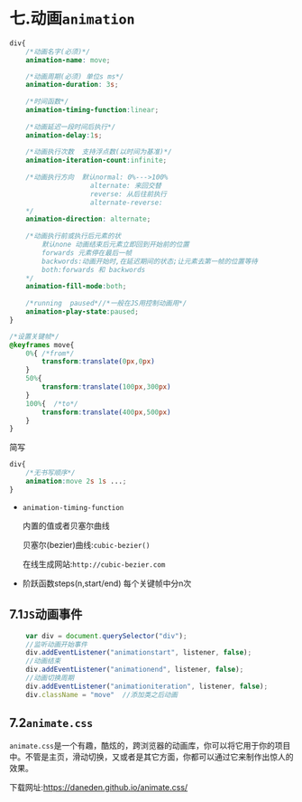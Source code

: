 # 七.动画`animation`

```css
div{
    /*动画名字(必须)*/
    animation-name: move;

    /*动画周期(必须) 单位s ms*/
	animation-duration: 3s;
    
    /*时间函数*/
    animation-timing-function:linear;
    
    /*动画延迟一段时间后执行*/
    animation-delay:1s;
    
    /*动画执行次数  支持浮点数(以时间为基准)*/
    animation-iteration-count:infinite;
    
    /*动画执行方向  默认normal: 0%--->100%
    				alternate: 来回交替
    				reverse: 从后往前执行
    				alternate-reverse:
    */
    animation-direction: alternate;
    
    /*动画执⾏前或执⾏后元素的状			
		默认none 动画结束后元素立即回到开始前的位置
		forwards 元素停在最后一帧
		backwords:动画开始时,在延迟期间的状态;让元素去第一帧的位置等待
		both:forwards 和 backwords
    */
    animation-fill-mode:both;
    
    /*running  paused*//*一般在JS用控制动画用*/
    animation-play-state:paused;
}

/*设置关键帧*/
@keyframes move{
    0%{ /*from*/
        transform:translate(0px,0px)
    }
    50%{
        transform:translate(100px,300px)
    }
    100%{  /*to*/
        transform:translate(400px,500px)
    }
}
```

简写

```css
div{
    /*无书写顺序*/
    animation:move 2s 1s ...;
}
```



- `animation-timing-function`

  内置的值或者贝塞尔曲线

  贝塞尔(bezier)曲线:`cubic-bezier()`

  在线生成网站:`http://cubic-bezier.com`

- 阶跃函数steps(n,start/end)  每个关键帧中分n次



## 7.1`JS`动画事件

```javascript
    var div = document.querySelector("div");
	//监听动画开始事件
    div.addEventListener("animationstart", listener, false);
	//动画结束
    div.addEventListener("animationend", listener, false);
	//动画切换周期
    div.addEventListener("animationiteration", listener, false);
    div.className = "move"	//添加类之后动画
```

## 7.2`animate.css`

`animate.css`是⼀个有趣，酷炫的，跨浏览器的动画库，你可以将它⽤于你的项⽬中。不管是主⻚，滑动切换，⼜或者是其它⽅⾯，你都可以通过它来制作出惊⼈的效果。

下载网址:https://daneden.github.io/animate.css/


